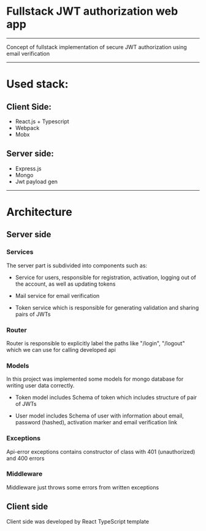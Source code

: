 # Fullstack JWT authorization web app

---

Concept of fullstack implementation of secure JWT authorization using email verification

---

# Used stack:

## Client Side:

- React.js + Typescript
- Webpack
- Mobx

## Server side: 

- Express.js
- Mongo
- Jwt payload gen

---

# Architecture

## Server side

### Services

The server part is subdivided into components such as:

- Service for users, responsible for registration, activation, logging out of the account, as well as updating tokens

- Mail service for email verification

- Token service which is responsible for generating validation and sharing pairs of JWTs

### Router

Router is responsible to explicitly label the paths like "/login", "/logout" which we can use for calling developed api

### Models 

In this project was implemented some models for mongo database for writing user data correctly. 

- Token model includes Schema of token which includes structure of pair of JWTs

- User model includes Schema of user with information about email, password (hashed), activation marker and email verification link

### Exceptions

Api-error exceptions contains constructor of class with 401 (unauthorized) and 400 errors

### Middleware

Middleware just throws some errors from written exceptions

## Client side

Client side was developed by React TypeScript template
